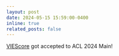 ```yaml
---
layout: post
date: 2024-05-15 15:59:00-0400
inline: true
related_posts: false
---
```


[VIEScore](https://tiger-ai-lab.github.io/VIEScore/) got accepted to ACL 2024 Main!
